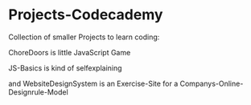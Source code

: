 # Projects-Codecademy
Collection of smaller Projects to learn coding:

ChoreDoors is little JavaScript Game 

JS-Basics is kind of selfexplaining

and WebsiteDesignSystem is an Exercise-Site for a Companys-Online-Designrule-Model
